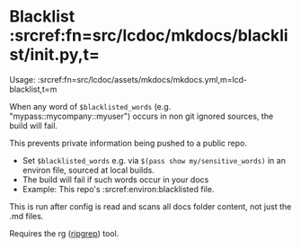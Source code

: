 # Blacklist :srcref:fn=src/lcdoc/mkdocs/blacklist/__init__.py,t=

Usage: :srcref:fn=src/lcdoc/assets/mkdocs/mkdocs.yml,m=lcd-blacklist,t=m

When any word of `$blacklisted_words` (e.g. "mypass::mycompany::myuser")
occurs in non git ignored sources, the build will fail.

This prevents private information being pushed to a public repo.

- Set `$blacklisted_words` e.g. via `$(pass show my/sensitive_words)` in an environ file, sourced at
local builds.
- The build will fail if such words occur in your docs
- Example: This repo's :srcref:environ:blacklisted file.


This is run after config is read and scans all docs folder content, not just the .md
files.

Requires the rg ([ripgrep](https://github.com/BurntSushi/ripgrep)) tool.

